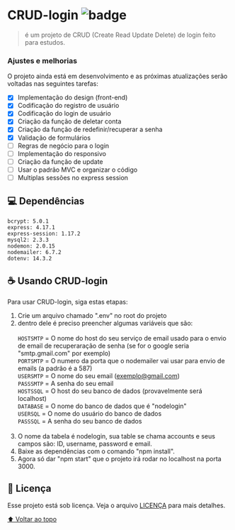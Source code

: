 # CRUD-login ![badge](https://img.shields.io/badge/license-MIT-sucess)

> é um projeto de CRUD (Create Read Update Delete) de login feito para estudos.

### Ajustes e melhorias

O projeto ainda está em desenvolvimento e as próximas atualizações serão voltadas nas seguintes tarefas:

- [x] Implementação do design (front-end)
- [x] Codificação do registro de usuário
- [x] Codificação do login de usuário
- [x] Criação da função de deletar conta
- [x] Criação da função de redefinir/recuperar a senha
- [x] Validação de formulários
- [ ] Regras de negócio para o login
- [ ] Implementação do responsivo
- [ ] Criação da função de update
- [ ] Usar o padrão MVC e organizar o código
- [ ] Multiplas sessões no express session

## 💻 Dependências

`bcrypt: 5.0.1`
<br>
`express: 4.17.1`
<br>
`express-session: 1.17.2`
<br>
`mysql2: 2.3.3`
<br>
`nodemon: 2.0.15`
<br>
`nodemailer: 6.7.2`
<br>
`dotenv: 14.3.2`

## ☕ Usando CRUD-login

Para usar CRUD-login, siga estas etapas:

1. Crie um arquivo chamado ".env" no root do projeto
2. dentro dele é preciso preencher algumas variáveis que são:<br><br>
  `HOSTSMTP` = O nome do host do seu serviço de email usado para o envio de email de recuperaração de senha (se for o google seria "smtp.gmail.com" por exemplo)<br>
  `PORTSMTP` = O numero da porta que o nodemailer vai usar para envio de emails (a padrão é a 587)<br>
  `USERSMTP` = O nome do seu email (exemplo@gmail.com)<br>
  `PASSSMTP` = A senha do seu email<br>
  `HOSTSSQL` = O host do seu banco de dados (provavelmente será localhost)<br>
  `DATABASE` = O nome do banco de dados que é "nodelogin"<br>
  `USERSQL` = O nome do usuário do banco de dados <br>
  `PASSSQL` = A senha do seu banco de dados<br><br>
4. O nome da tabela é nodelogin, sua table se chama accounts e seus campos são: ID, username, password e email.
7. Baixe as dependências com o comando "npm install".
8. Agora só dar "npm start" que o projeto irá rodar no localhost na porta 3000.

## 📝 Licença

Esse projeto está sob licença. Veja o arquivo [LICENÇA](https://github.com/matheus-valentim/CRUD-login/blob/main/LICENSE) para mais detalhes.

[⬆ Voltar ao topo](#CRUD-login)<br>
